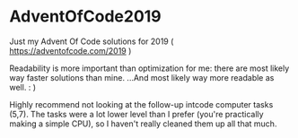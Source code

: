 # AdventOfCode2019

Just my Advent Of Code solutions for 2019 ( https://adventofcode.com/2019 )

Readability is more important than optimization for me: there are most likely way faster solutions than mine. 
...And most likely way more readable as well. : )

Highly recommend not looking at the follow-up intcode computer tasks (5,7). 
The tasks were a lot lower level than I prefer (you're practically making a simple CPU), so I haven't really cleaned them up all that much.
